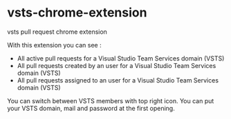 # vsts-chrome-extension
vsts pull request chrome extension

With this extension you can see :

- All active pull requests for a Visual Studio Team Services domain (VSTS)
- All pull requests created by an user for a Visual Studio Team Services domain (VSTS)
- All pull requests assigned to an user for a Visual Studio Team Services domain (VSTS)

You can switch between VSTS members with top right icon.
You can put your VSTS domain, mail and password at the first opening.
